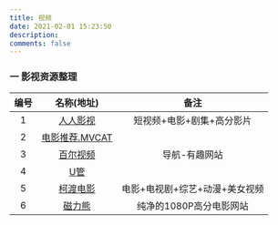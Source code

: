 ```yaml
---
title: 视频
date: 2021-02-01 15:23:50
description: 
comments: false
---
```

### 一 影视资源整理

| 编号 |               名称(地址)                |        备注         |
| :--: | :-------------------------------------: | :-----------------: |
|  1   |   [人人影视](https://yyets.com/)    | 短视频+电影+剧集+高分影片 |
|  2   | [电影推荐.MVCAT](http://www.mvcat.com/) |                     |
|  3  |   [百尔视频](https://www.ibaier.com)    |    导航-有趣网站    |
|  4  |     [U管](https://www.youtube.com/)     |                     |
| 5 | [柯渡电影](http://www.code4app.com/) | 电影+电视剧+综艺+动漫+美女视频 |
| 6 | [磁力熊](https://www.cilixiong.com/) | 纯净的1080P高分电影网站 |

